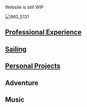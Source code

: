 Website is still WIP

![IMG_5131](https://github.com/user-attachments/assets/3357f84e-4455-4689-98d3-301fca8f01a0)

## [Professional Experience](https://marty2moore.github.io/Resume/)

## [Sailing](https://marty2moore.github.io/Sailing/)

## [Personal Projects](https://marty2moore.github.io/PersonalProjects/)

## Adventure

## Music
